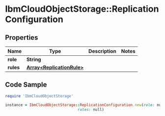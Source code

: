 # IbmCloudObjectStorage::ReplicationConfiguration

## Properties

Name | Type | Description | Notes
------------ | ------------- | ------------- | -------------
**role** | **String** |  | 
**rules** | [**Array&lt;ReplicationRule&gt;**](ReplicationRule.md) |  | 

## Code Sample

```ruby
require 'IbmCloudObjectStorage'

instance = IbmCloudObjectStorage::ReplicationConfiguration.new(role: null,
                                 rules: null)
```


